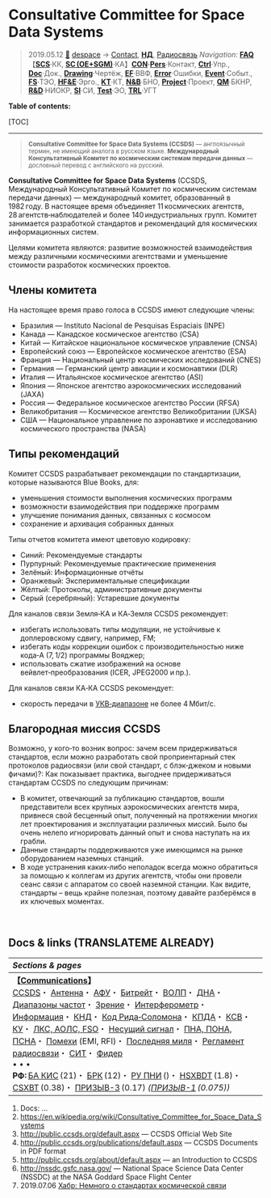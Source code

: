 # Consultative Committee for Space Data Systems
> 2019.05.12 [🚀](../../index/index.md) [despace](index.md) → [Contact](contact.md), **[НД](doc.md)**, [Радиосвязь](comms.md)
> *Navigation:*
> **[FAQ](faq.md)**【**[SCS](scs.md)**·КК, **[SC (OE+SGM)](sc.md)**·КА】**[CON](contact.md)·[Pers](person.md)**·Контакт, **[Ctrl](control.md)**·Упр., **[Doc](doc.md)**·Док., **[Drawing](drawing.md)**·Чертёж, **[EF](ef.md)**·ВВФ, **[Error](error.md)**·Ошибки, **[Event](event.md)**·Событ., **[FS](fs.md)**·ТЭО, **[HF&E](hfe.md)**·Эрго., **[KT](kt.md)**·КТ, **[N&B](nnb.md)**·БНО, **[Project](project.md)**·Проект, **[QM](qm.md)**·БКНР, **[R&D](rnd.md)**·НИОКР, **[SI](si.md)**·СИ, **[Test](test.md)**·ЭО, **[TRL](trl.md)**·УГТ

**Table of contents:**

[TOC]

---

> <small>**Consultative Committee for Space Data Systems (CCSDS)** — англоязычный термин, не имеющий аналога в русском языке. **Международный Консультативный Комитет по космическим системам передачи данных** — дословный перевод с английского на русский.</small>

**Consultative Committee for Space Data Systems** (CCSDS, Международный Консультативный Комитет по космическим системам передачи данных) — международный комитет, образованный в 1982 году. В настоящее время объединяет 11 космических агентств, 28 агентств‑наблюдателей и более 140 индустриальных групп. Комитет занимается разработкой стандартов и рекомендаций для космических информационных систем.

Целями комитета являются: развитие возможностей взаимодействия между различными космическими агентствами и уменьшение стоимости разработок космических проектов.



## Члены комитета
На настоящее время право голоса в CCSDS имеют следующие члены:

   - Бразилия — Instituto Nacional de Pesquisas Espaciais (INPE)
   - Канада — Канадское космическое агентство (CSA)
   - Китай — Китайское национальное космическое управление (CNSA)
   - Европейский союз — Европейское космическое агентство (ESA)
   - Франция — Национальный центр космических исследований (CNES)
   - Германия — Германский центр авиации и космонавтики (DLR)
   - Италия — Итальянское космическое агентство (ASI)
   - Япония — Японское агентство аэрокосмических исследований (JAXA)
   - Россия — Федеральное космическое агентство России (RFSA)
   - Великобритания — Космическое агентство Великобритании (UKSA)
   - США — Национальное управление по аэронавтике и исследованию космического пространства (NASA)



## Типы рекомендаций
Комитет CCSDS разрабатывает рекомендации по стандартизации, которые называются Blue Books, для:

   - уменьшения стоимости выполнения космических программ
   - возможности взаимодействия при поддержке программ
   - улучшение понимания данных, связанных с космосом
   - сохранение и архивация собранных данных

Типы отчетов комитета имеют цветовую кодировку:

   - Синий: Рекомендуемые стандарты
   - Пурпурный: Рекомендуемые практические применения
   - Зелёный: Информационные отчёты
   - Оранжевый: Экспериментальные спецификации
   - Жёлтый: Протоколы, административные документы
   - Серый (серебряный): Устаревшие документы

Для каналов связи Земля‑КА и КА‑Земля CCSDS рекомендует:

   - избегать использовать типы модуляции, не устойчивые к доплеровскому сдвигу, например, FM;
   - избегать коды коррекции ошибок с производительностью ниже кода‑А (7, 1/2) программы Вояджер;
   - использовать сжатие изображений на основе вейвлет‑преобразования (ICER, JPEG2000 и пр.).

Для каналов связи КА‑КА CCSDS рекомендует:

   - скорость передачи в [УКВ‑диапазоне](comms.md) не более 4 Мбит/с.



## Благородная миссия CCSDS

Возможно, у кого‑то возник вопрос: зачем всем придерживаться стандартов, если можно разработать свой проприентарный стек протоколов радиосвязи (или свой стандарт, с блэк‑джеком и новыми фичами)?: Как показывает практика, выгоднее придерживаться стандартам CCSDS по следующим причинам:

   - В комитет, отвечающий за публикацию стандартов, вошли представители всех крупных аэрокосмических агентств мира, привнеся свой бесценный опыт, полученный на протяжении многих лет проектирования и эксплуатации различных миссий. Было бы очень нелепо игнорировать данный опыт и снова наступать на их грабли.
   - Данные стандарты поддерживаются уже имеющимся на рынке оборудованием наземных станций.
   - В ходе устранения каких‑либо неполадок всегда можно обратиться за помощью к коллегам из других агентств, чтобы они провели сеанс связи с аппаратом со своей наземной станции. Как видите, стандарты – вещь крайне полезная, поэтому давайте разберёмся в их ключевых моментах.



<p style="page-break-after:always"> </p>

## Docs & links (TRANSLATEME ALREADY)
|*Sections & pages*|
|:-|
|**【[Communications](comms.md)】**<br> [CCSDS](ccsds.md)・ [Антенна](antenna.md)・ [АФУ](afdev.md)・ [Битрейт](bitrate.md)・ [ВОЛП](ofts.md)・ [ДНА](дна.md)・ [Диапазоны частот](comms.md)・ [Зрение](view.md)・ [Интерферометр](interferometer.md)・ [Информация](info.md)・ [КНД](directivity.md)・ [Код Рида‑Соломона](rsco.md)・ [КПДА](antenna.md)・ [КСВ](swr.md)・ [КУ](ку.md)・ [ЛКС, АОЛС, FSO](fso.md)・ [Несущий сигнал](carrwave.md)・ [ПНА, ПОНА, ПСНА](devd.md)・ [Помехи](emi.md) (EMI, RFI)・ [Последняя миля](last_mile.md)・ [Регламент радиосвязи](comms.md)・ [СИТ](etedp.md)・ [Фидер](feeder.md) <br>• • •<br> **РФ:** [БА КИС](ба_кис.md) (21)・ [БРК](brk_lav.md) (12)・ [РУ ПНИ](ру_пни.md) ()・ [HSXBDT](comms_lst.md) (1.8)・ [CSXBT](comms_lst.md) (0.38)・ [ПРИЗЫВ-3](comms_lst.md) (0.17) *([ПРИЗЫВ-1](comms_lst.md) (0.075))*|

   1. Docs: …
   1. <https://en.wikipedia.org/wiki/Consultative_Committee_for_Space_Data_Systems>
   1. <http://public.ccsds.org/default.aspx> — CCSDS Official Web Site
   1. <http://public.ccsds.org/publications/default.aspx> — CCSDS Documents in PDF format
   1. <http://public.ccsds.org/about/default.aspx> — an Introduction to CCSDS
   1. <http://nssdc.gsfc.nasa.gov/> — National Space Science Data Center (NSSDC) at the NASA Goddard Space Flight Center
   1. 2019.07.06 [Хабр: Немного о стандартах космической связи](https://habr.com/ru/post/458884/)

